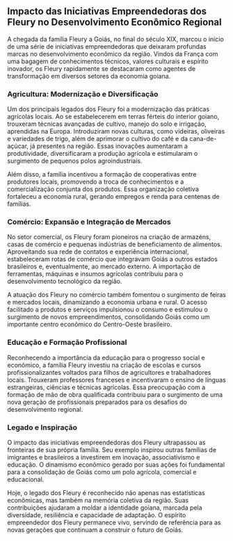 ## Impacto das Iniciativas Empreendedoras dos Fleury no Desenvolvimento Econômico Regional

A chegada da família Fleury a Goiás, no final do século XIX, marcou o início de uma série de iniciativas empreendedoras que deixaram profundas marcas no desenvolvimento econômico da região. Vindos da França com uma bagagem de conhecimentos técnicos, valores culturais e espírito inovador, os Fleury rapidamente se destacaram como agentes de transformação em diversos setores da economia goiana.

### Agricultura: Modernização e Diversificação

Um dos principais legados dos Fleury foi a modernização das práticas agrícolas locais. Ao se estabelecerem em terras férteis do interior goiano, trouxeram técnicas avançadas de cultivo, manejo do solo e irrigação, aprendidas na Europa. Introduziram novas culturas, como videiras, oliveiras e variedades de trigo, além de aprimorar o cultivo do café e da cana-de-açúcar, já presentes na região. Essas inovações aumentaram a produtividade, diversificaram a produção agrícola e estimularam o surgimento de pequenos polos agroindustriais.

Além disso, a família incentivou a formação de cooperativas entre produtores locais, promovendo a troca de conhecimentos e a comercialização conjunta dos produtos. Essa organização coletiva fortaleceu a economia rural, gerando empregos e renda para centenas de famílias.

### Comércio: Expansão e Integração de Mercados

No setor comercial, os Fleury foram pioneiros na criação de armazéns, casas de comércio e pequenas indústrias de beneficiamento de alimentos. Aproveitando sua rede de contatos e experiência internacional, estabeleceram rotas de comércio que integravam Goiás a outros estados brasileiros e, eventualmente, ao mercado externo. A importação de ferramentas, máquinas e insumos agrícolas contribuiu para o desenvolvimento tecnológico da região.

A atuação dos Fleury no comércio também fomentou o surgimento de feiras e mercados locais, dinamizando a economia urbana e rural. O acesso facilitado a produtos e serviços impulsionou o consumo e estimulou o surgimento de novos empreendimentos, consolidando Goiás como um importante centro econômico do Centro-Oeste brasileiro.

### Educação e Formação Profissional

Reconhecendo a importância da educação para o progresso social e econômico, a família Fleury investiu na criação de escolas e cursos profissionalizantes voltados para filhos de agricultores e trabalhadores locais. Trouxeram professores franceses e incentivaram o ensino de línguas estrangeiras, ciências e técnicas agrícolas. Essa preocupação com a formação de mão de obra qualificada contribuiu para o surgimento de uma nova geração de profissionais preparados para os desafios do desenvolvimento regional.

### Legado e Inspiração

O impacto das iniciativas empreendedoras dos Fleury ultrapassou as fronteiras de sua própria família. Seu exemplo inspirou outras famílias de imigrantes e brasileiros a investirem em inovação, associativismo e educação. O dinamismo econômico gerado por suas ações foi fundamental para a consolidação de Goiás como um polo agrícola, comercial e educacional.

Hoje, o legado dos Fleury é reconhecido não apenas nas estatísticas econômicas, mas também na memória coletiva da região. Suas contribuições ajudaram a moldar a identidade goiana, marcada pela diversidade, resiliência e capacidade de adaptação. O espírito empreendedor dos Fleury permanece vivo, servindo de referência para as novas gerações que continuam a construir o futuro de Goiás.